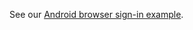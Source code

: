 See our [Android browser sign-in example](https://github.com/okta/samples-android/tree/master/browser-sign-in).